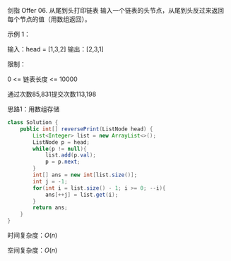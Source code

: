 剑指 Offer 06. 从尾到头打印链表
输入一个链表的头节点，从尾到头反过来返回每个节点的值（用数组返回）。

 

示例 1：

输入：head = [1,3,2]
输出：[2,3,1]
 

限制：

0 <= 链表长度 <= 10000

通过次数85,831提交次数113,198

思路1：用数组存储

```java
class Solution {
    public int[] reversePrint(ListNode head) {
        List<Integer> list = new ArrayList<>();
        ListNode p = head;
        while(p != null){
            list.add(p.val);
            p = p.next;
        }
        int[] ans = new int[list.size()];
        int j = -1;
        for(int i = list.size() - 1; i >= 0; --i){
            ans[++j] = list.get(i);
        }
        return ans;
    }
}
```

时间复杂度：$O(n)$

空间复杂度：$O(n)$
